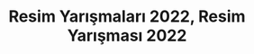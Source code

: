 ---
layout: category
headline: "Resim Yarışması, Resim Yarışmaları"
subline: "<strong>Resim Yarışması</strong> Okullarda düzenlenen ve yetişkinlerin de katılabileceği resim yarışmaları bu sayfada listelenmektedir. 23 Nisan Resim Yarışması, 19 Mayıs Resim Yarışması, 15 Temmuz Yarışması vb. her yıl düzenlenen yarışmalar da uygun olduğunda listede görülecektir."
title: "Resim Yarışmaları 2022, Resim Yarışması 2022"
key: "resim yarışması"
description: "Resim Yarışması, Resim Yarışmaları"
permalink: "resim-yarismalari/"
---